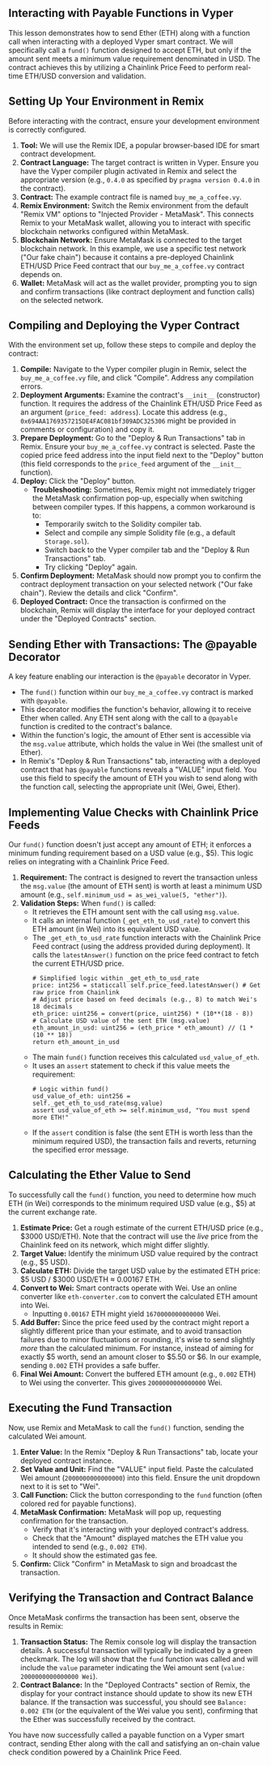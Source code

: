 ## Interacting with Payable Functions in Vyper

This lesson demonstrates how to send Ether (ETH) along with a function call when interacting with a deployed Vyper smart contract. We will specifically call a `fund()` function designed to accept ETH, but only if the amount sent meets a minimum value requirement denominated in USD. The contract achieves this by utilizing a Chainlink Price Feed to perform real-time ETH/USD conversion and validation.

## Setting Up Your Environment in Remix

Before interacting with the contract, ensure your development environment is correctly configured.

1.  **Tool:** We will use the Remix IDE, a popular browser-based IDE for smart contract development.
2.  **Contract Language:** The target contract is written in Vyper. Ensure you have the Vyper compiler plugin activated in Remix and select the appropriate version (e.g., `0.4.0` as specified by `pragma version 0.4.0` in the contract).
3.  **Contract:** The example contract file is named `buy_me_a_coffee.vy`.
4.  **Remix Environment:** Switch the Remix environment from the default "Remix VM" options to "Injected Provider - MetaMask". This connects Remix to your MetaMask wallet, allowing you to interact with specific blockchain networks configured within MetaMask.
5.  **Blockchain Network:** Ensure MetaMask is connected to the target blockchain network. In this example, we use a specific test network ("Our fake chain") because it contains a pre-deployed Chainlink ETH/USD Price Feed contract that our `buy_me_a_coffee.vy` contract depends on.
6.  **Wallet:** MetaMask will act as the wallet provider, prompting you to sign and confirm transactions (like contract deployment and function calls) on the selected network.

## Compiling and Deploying the Vyper Contract

With the environment set up, follow these steps to compile and deploy the contract:

1.  **Compile:** Navigate to the Vyper compiler plugin in Remix, select the `buy_me_a_coffee.vy` file, and click "Compile". Address any compilation errors.
2.  **Deployment Arguments:** Examine the contract's `__init__` (constructor) function. It requires the address of the Chainlink ETH/USD Price Feed as an argument (`price_feed: address`). Locate this address (e.g., `0x694AA1769357215DE4FAC081bf309ADC325306` might be provided in comments or configuration) and copy it.
3.  **Prepare Deployment:** Go to the "Deploy & Run Transactions" tab in Remix. Ensure your `buy_me_a_coffee.vy` contract is selected. Paste the copied price feed address into the input field next to the "Deploy" button (this field corresponds to the `price_feed` argument of the `__init__` function).
4.  **Deploy:** Click the "Deploy" button.
    *   **Troubleshooting:** Sometimes, Remix might not immediately trigger the MetaMask confirmation pop-up, especially when switching between compiler types. If this happens, a common workaround is to:
        *   Temporarily switch to the Solidity compiler tab.
        *   Select and compile any simple Solidity file (e.g., a default `Storage.sol`).
        *   Switch back to the Vyper compiler tab and the "Deploy & Run Transactions" tab.
        *   Try clicking "Deploy" again.
5.  **Confirm Deployment:** MetaMask should now prompt you to confirm the contract deployment transaction on your selected network ("Our fake chain"). Review the details and click "Confirm".
6.  **Deployed Contract:** Once the transaction is confirmed on the blockchain, Remix will display the interface for your deployed contract under the "Deployed Contracts" section.

## Sending Ether with Transactions: The @payable Decorator

A key feature enabling our interaction is the `@payable` decorator in Vyper.

*   The `fund()` function within our `buy_me_a_coffee.vy` contract is marked with `@payable`.
*   This decorator modifies the function's behavior, allowing it to receive Ether when called. Any ETH sent along with the call to a `@payable` function is credited to the contract's balance.
*   Within the function's logic, the amount of Ether sent is accessible via the `msg.value` attribute, which holds the value in Wei (the smallest unit of Ether).
*   In Remix's "Deploy & Run Transactions" tab, interacting with a deployed contract that has `@payable` functions reveals a "VALUE" input field. You use this field to specify the amount of ETH you wish to send along with the function call, selecting the appropriate unit (Wei, Gwei, Ether).

## Implementing Value Checks with Chainlink Price Feeds

Our `fund()` function doesn't just accept any amount of ETH; it enforces a minimum funding requirement based on a USD value (e.g., $5). This logic relies on integrating with a Chainlink Price Feed.

1.  **Requirement:** The contract is designed to revert the transaction unless the `msg.value` (the amount of ETH sent) is worth at least a minimum USD amount (e.g., `self.minimum_usd = as_wei_value(5, "ether")`).
2.  **Validation Steps:** When `fund()` is called:
    *   It retrieves the ETH amount sent with the call using `msg.value`.
    *   It calls an internal function (`_get_eth_to_usd_rate`) to convert this ETH amount (in Wei) into its equivalent USD value.
    *   The `_get_eth_to_usd_rate` function interacts with the Chainlink Price Feed contract (using the address provided during deployment). It calls the `latestAnswer()` function on the price feed contract to fetch the current ETH/USD price.
        ```vyper
        # Simplified logic within _get_eth_to_usd_rate
        price: int256 = staticcall self.price_feed.latestAnswer() # Get raw price from Chainlink
        # Adjust price based on feed decimals (e.g., 8) to match Wei's 18 decimals
        eth_price: uint256 = convert(price, uint256) * (10**(18 - 8)) 
        # Calculate USD value of the sent ETH (msg.value)
        eth_amount_in_usd: uint256 = (eth_price * eth_amount) // (1 * (10 ** 18)) 
        return eth_amount_in_usd
        ```
    *   The main `fund()` function receives this calculated `usd_value_of_eth`.
    *   It uses an `assert` statement to check if this value meets the requirement:
        ```vyper
        # Logic within fund()
        usd_value_of_eth: uint256 = self._get_eth_to_usd_rate(msg.value)
        assert usd_value_of_eth >= self.minimum_usd, "You must spend more ETH!"
        ```
    *   If the `assert` condition is false (the sent ETH is worth less than the minimum required USD), the transaction fails and reverts, returning the specified error message.

## Calculating the Ether Value to Send

To successfully call the `fund()` function, you need to determine how much ETH (in Wei) corresponds to the minimum required USD value (e.g., $5) at the current exchange rate.

1.  **Estimate Price:** Get a rough estimate of the current ETH/USD price (e.g., $3000 USD/ETH). Note that the contract will use the *live* price from the Chainlink feed on its network, which might differ slightly.
2.  **Target Value:** Identify the minimum USD value required by the contract (e.g., $5 USD).
3.  **Calculate ETH:** Divide the target USD value by the estimated ETH price: $5 USD / $3000 USD/ETH ≈ 0.00167 ETH.
4.  **Convert to Wei:** Smart contracts operate with Wei. Use an online converter like `eth-converter.com` to convert the calculated ETH amount into Wei.
    *   Inputting `0.00167` ETH might yield `1670000000000000` Wei.
5.  **Add Buffer:** Since the price feed used by the contract might report a slightly different price than your estimate, and to avoid transaction failures due to minor fluctuations or rounding, it's wise to send slightly *more* than the calculated minimum. For instance, instead of aiming for exactly $5 worth, send an amount closer to $5.50 or $6. In our example, sending `0.002` ETH provides a safe buffer.
6.  **Final Wei Amount:** Convert the buffered ETH amount (e.g., `0.002` ETH) to Wei using the converter. This gives `2000000000000000` Wei.

## Executing the Fund Transaction

Now, use Remix and MetaMask to call the `fund()` function, sending the calculated Wei amount.

1.  **Enter Value:** In the Remix "Deploy & Run Transactions" tab, locate your deployed contract instance.
2.  **Set Value and Unit:** Find the "VALUE" input field. Paste the calculated Wei amount (`2000000000000000`) into this field. Ensure the unit dropdown next to it is set to "Wei".
3.  **Call Function:** Click the button corresponding to the `fund` function (often colored red for payable functions).
4.  **MetaMask Confirmation:** MetaMask will pop up, requesting confirmation for the transaction.
    *   Verify that it's interacting with your deployed contract's address.
    *   Check that the "Amount" displayed matches the ETH value you intended to send (e.g., `0.002 ETH`).
    *   It should show the estimated gas fee.
5.  **Confirm:** Click "Confirm" in MetaMask to sign and broadcast the transaction.

## Verifying the Transaction and Contract Balance

Once MetaMask confirms the transaction has been sent, observe the results in Remix:

1.  **Transaction Status:** The Remix console log will display the transaction details. A successful transaction will typically be indicated by a green checkmark. The log will show that the `fund` function was called and will include the `value` parameter indicating the Wei amount sent (`value: 2000000000000000 Wei`).
2.  **Contract Balance:** In the "Deployed Contracts" section of Remix, the display for your contract instance should update to show its new ETH balance. If the transaction was successful, you should see `Balance: 0.002 ETH` (or the equivalent of the Wei value you sent), confirming that the Ether was successfully received by the contract.

You have now successfully called a payable function on a Vyper smart contract, sending Ether along with the call and satisfying an on-chain value check condition powered by a Chainlink Price Feed.